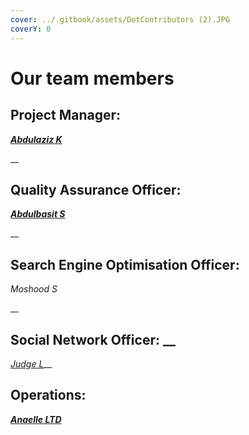 ```yaml
---
cover: ../.gitbook/assets/DotContributors (2).JPG
coverY: 0
---
```


# Our team members

## Project Manager:

__[_Abdulaziz K_](https://twitter.com/akdatti94)__

__

## Quality Assurance Officer:

__[_Abdulbasit S_](https://twitter.com/DocAmoka)__

__

## Search Engine Optimisation Officer:

_Moshood S_

__

## Social Network Officer: __&#x20;

[_Judge L_](https://twitter.com/Grizz375)__



## Operations:

__[_Anaelle LTD_](https://t.me/AnaelleLTD)__

